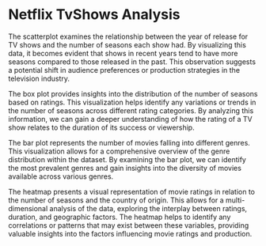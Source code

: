 # Netflix TvShows Analysis

The scatterplot examines the relationship between the year of release for TV shows and the number of seasons each show had. By visualizing this data, it becomes evident that shows in recent years tend to have more seasons compared to those released in the past. This observation suggests a potential shift in audience preferences or production strategies in the television industry.

The box plot provides insights into the distribution of the number of seasons based on ratings. This visualization helps identify any variations or trends in the number of seasons across different rating categories. By analyzing this information, we can gain a deeper understanding of how the rating of a TV show relates to the duration of its success or viewership.

The bar plot represents the number of movies falling into different genres. This visualization allows for a comprehensive overview of the genre distribution within the dataset. By examining the bar plot, we can identify the most prevalent genres and gain insights into the diversity of movies available across various genres.

The heatmap presents a visual representation of movie ratings in relation to the number of seasons and the country of origin. This allows for a multi-dimensional analysis of the data, exploring the interplay between ratings, duration, and geographic factors. The heatmap helps to identify any correlations or patterns that may exist between these variables, providing valuable insights into the factors influencing movie ratings and production.
